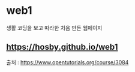 # web1
생활 코딩을 보고 따라한 처음 만든 웹페이지

## https://hosby.github.io/web1

출처 : https://www.opentutorials.org/course/3084

